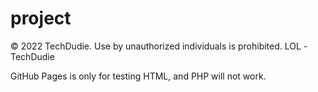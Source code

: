 # project

© 2022 TechDudie. Use by unauthorized individuals is prohibited.        LOL -TechDudie

GitHub Pages is only for testing HTML, and PHP will not work.
